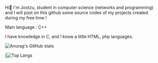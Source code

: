 
Hi👋 I'm Jootzu, student in computer science (networks and programming) and I will post on this github some source codes of my projects created during my free time !
 
Main language : C++ 

I have knowledge in C, and I know a little HTML, php languages. 


![Anurag's GitHub stats](https://github-readme-stats.vercel.app/api?username=jootzu&show_icons=true&theme=tokyonight)

[![Top Langs](https://github-readme-stats.vercel.app/api/top-langs/?username=jootzu&layout=compact&theme=tokyonight)
